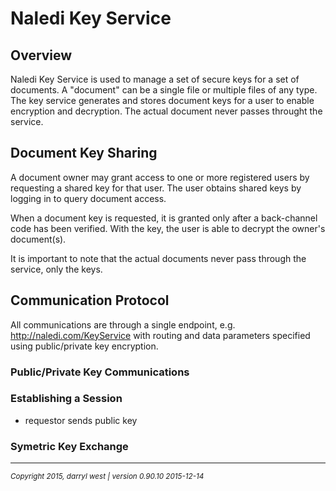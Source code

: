 # Naledi Key Service

## Overview

Naledi Key Service is used to manage a set of secure keys for a set of documents.  A "document" can be a single file or multiple files of any type.  The key service generates and stores document keys for a user to enable encryption and decryption.  The actual document never passes throught the service.

## Document Key Sharing

A document owner may grant access to one or more registered users by requesting a shared key for that user.  The user obtains shared keys by logging in to query document access.  

When a document key is requested, it is granted only after a back-channel code has been verified.  With the key, the user is able to decrypt the owner's document(s).

It is important to note that the actual documents never pass through the service, only the keys.

## Communication Protocol

All communications are through a single endpoint, e.g. http://naledi.com/KeyService with routing and data parameters specified using public/private key encryption.

### Public/Private Key Communications

### Establishing a Session

* requestor sends public key

### Symetric Key Exchange

- - -
<small><em>Copyright 2015, darryl west | version 0.90.10 2015-12-14</em></small>
